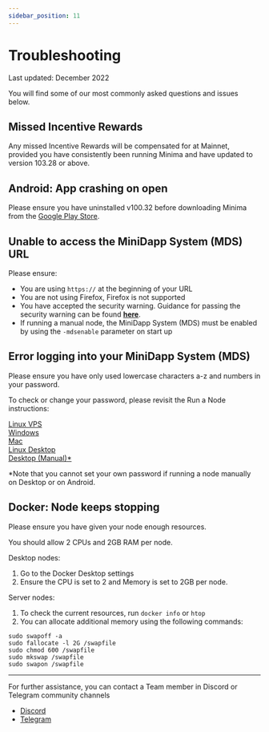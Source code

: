 ```yaml
---
sidebar_position: 11
---
```


# Troubleshooting

Last updated: December 2022

You will find some of our most commonly asked questions and issues below. <br/>

## Missed Incentive Rewards

Any missed Incentive Rewards will be compensated for at Mainnet, provided you have consistently been running Minima and have updated to version 103.28 or above.

## Android: App crashing on open
Please ensure you have uninstalled v100.32 before downloading Minima from the [Google Play Store](https://play.google.com/store/apps/details?id=com.minima.android&hl=en&gl=US).

## Unable to access the MiniDapp System (MDS) URL

Please ensure:
- You are using `https://` at the beginning of your URL
- You are not using Firefox, Firefox is not supported
- You have accepted the security warning. Guidance for passing the security warning can be found [**here**](https://www.vultr.com/docs/how-to-bypass-the-https-warning-for-self-signed-ssl-tls-certificates/).<br/>
- If running a manual node, the MiniDapp System (MDS) must be enabled by using the `-mdsenable` parameter on start up

## Error logging into your MiniDapp System (MDS)

Please ensure you have only used lowercase characters a-z and numbers in your password.

To check or change your password, please revisit the Run a Node instructions:

[Linux VPS](/docs/runanode/selectplatform/linux_vps#how-to-check-your-minidapp-system-password)<br/>
[Windows](/docs/runanode/selectplatform/windows#how-to-check-your-minidapp-system-password)<br/>
[Mac](/docs/runanode/selectplatform/mac#how-to-check-your-minidapp-system-password)<br/>
[Linux Desktop](/docs/runanode/selectplatform/linux_desktop#how-to-check-your-minidapp-system-password)<br/>
[Desktop (Manual)*](/docs/runanode/selectplatform/manualnode#access-your-minidapp-hub)<br/>

*Note that you cannot set your own password if running a node manually on Desktop or on Android.

## Docker: Node keeps stopping

Please ensure you have given your node enough resources.

You should allow 2 CPUs and 2GB RAM per node. 

Desktop nodes: 
1. Go to the Docker Desktop settings
2. Ensure the CPU is set to 2 and Memory is set to 2GB per node.

Server nodes: 
1. To check the current resources, run `docker info` or `htop`
2. You can allocate additional memory using the following commands:

`sudo swapoff -a` <br/>
`sudo fallocate -l 2G /swapfile` <br/>
`sudo chmod 600 /swapfile`<br/>
`sudo mkswap /swapfile`<br/>
`sudo swapon /swapfile`<br/>



-----------

For further assistance, you can contact a Team member in Discord or Telegram community channels

- [Discord](https://discord.gg/ZQaUXPape5)
- [Telegram](https://t.me/Minima_Global) 







